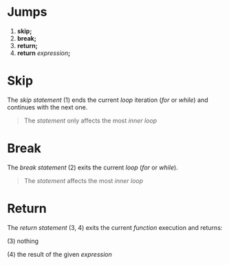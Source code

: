 # Jumps

1. **skip;**
2. **break;**
3. **return;**
4. **return** _expression_**;**

# Skip

The _skip_ _statement_ (1) ends the current _loop_ iteration (_for_ or _while_) and continues with the next one.

> The _statement_ only affects the most _inner loop_
> 

# Break

The _break_ _statement_ (2) exits the current _loop_ (_for_ or _while_).

> The _statement_ affects the most _inner loop_
> 

# Return

The _return statement_ (3, 4) exits the current _function_ execution and returns:

(3) nothing

(4) the result of the given _expression_